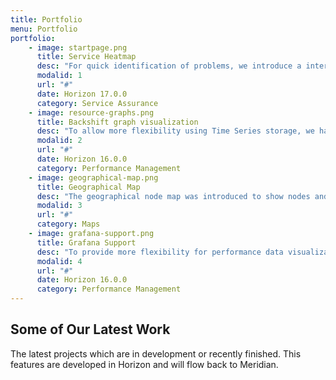 ```yaml
---
title: Portfolio
menu: Portfolio
portfolio:
    - image: startpage.png
      title: Service Heatmap
      desc: "For quick identification of problems, we introduce a interactive service heatmap. It allows quickly drill down to the source of a problem."
      modalid: 1
      url: "#"
      date: Horizon 17.0.0
      category: Service Assurance
    - image: resource-graphs.png
      title: Backshift graph visualization
      desc: "To allow more flexibility using Time Series storage, we have introduced Backshift, a JavaScript based visualization of Time Series Data similar to RRDtool. As graph templates RRDtool graph defintions can be reused."
      modalid: 2
      url: "#"
      date: Horizon 16.0.0
      category: Performance Management
    - image: geographical-map.png
      title: Geographical Map
      desc: "The geographical node map was introduced to show nodes and service outages in geographical context using Open Street Map, Google Maps or Mapquest."
      modalid: 3
      url: "#"
      category: Maps
    - image: grafana-support.png
      title: Grafana Support
      desc: "To provide more flexibility for performance data visualization the project built a Grafana data source for OpenNMS. It allows to build highly customizable and interactive performance dashboards for a variety of use cases."
      modalid: 4
      url: "#"
      date: Horizon 16.0.0
      category: Performance Management
---
```


## Some of Our Latest Work

The latest projects which are in development or recently finished.
This features are developed in Horizon and will flow back to Meridian.
